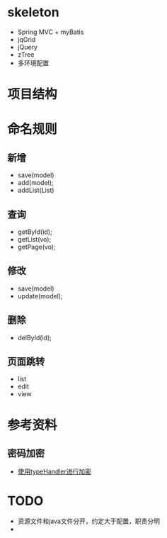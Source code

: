 # skeleton
* Spring MVC + myBatis
* jqGrid
* jQuery
* zTree
* 多环境配置


# 项目结构

##


# 命名规则

## 新增
* save(model)
* add(model);
* addList(List<model>)

## 查询
* getById(id);
* getList(vo);
* getPage(vo);

## 修改
* save(model)
* update(model);

## 删除
* delById(id);

## 页面跳转
* list
* edit
* view



# 参考资料

## 密码加密
* [使用typeHandler进行加密](http://www.thespringriver.com/simple-example-of-mybatis-java-maven-implementation-8-customized-type-handler/ "使用typeHandler处理密码")

  
  
# TODO
* 资源文件和java文件分开，约定大于配置，职责分明
*